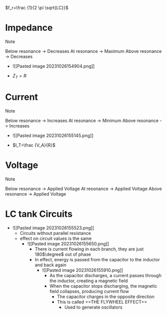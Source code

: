 $f_r=\frac {1}{2 \pi \sqrt{LC}}$

# Impedance
>[!Note]
>Below resonance     -> Decreases
>At resonance            -> Maximum
>Above resonance     -> Decreases

- ![[Pasted image 20231026154904.png]] 

- $Z_T=R$

# Current

>[!Note]
>Below resonance      -> Increases
>At resonance             -> Minimum
>Above resonance      -> Increases

- ![[Pasted image 20231026155145.png]] 

- $I_T=\frac {V_A}{R}$

# Voltage

>[!Note]
>Below resonance       -> Applied Voltage
>At resonance              -> Applied Voltage
>Above resonance       -> Applied Voltage

# LC tank Circuits

- ![[Pasted image 20231026155523.png]] 
	- Circuits without parallel resistance
	- effect on circuit values is the same
		- ![[Pasted image 20231026155650.png]] 
			- There is current flowing in each branch, they are just 180$\degree$ out of phase
			- In effect, energy is passed from the capacitor to the inductor and back again
				- ![[Pasted image 20231026155910.png]] 
					- As the capacitor discharges, a current passes through the inductor, creating a magnetic field
					- When the capacitor stops discharging, the magnetic field collapses, producing current flow
						- The capacitor charges in the opposite direction
						- This is called ==THE FLYWHEEL EFFECT== 
							- Used to generate oscillators